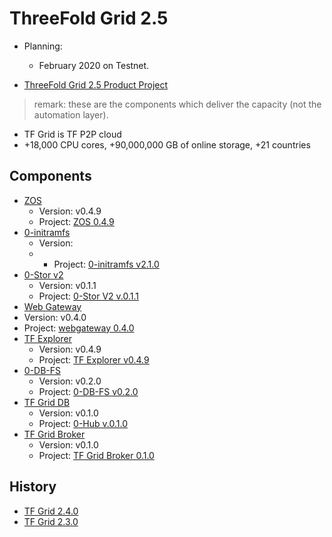 
# ThreeFold Grid 2.5

- Planning: 
  - February 2020 on Testnet.

- [ThreeFold Grid 2.5 Product Project](https://github.com/orgs/threefoldtech/projects/118)

> remark: these are the components which deliver the capacity (not the automation layer).

- TF Grid is TF P2P cloud
- +18,000 CPU cores, +90,000,000 GB of online storage, +21 countries

## Components

- [ZOS](https://github.com/threefoldtech/zos) 
  - Version: v0.4.9
  - Project: [ZOS 0.4.9](https://github.com/threefoldtech/zos/projects/3)
- [0-initramfs](https://github.com/threefoldtech/0-initramfs) 
  - Version: 
  -  - Project: [0-initramfs v2.1.0](https://github.com/threefoldtech/0-initramfs/projects/1)
- [0-Stor v2](https://github.com/threefoldtech/0-stor_v2) 
  - Version: v0.1.1
  - Project: [0-Stor V2 v.0.1.1](https://github.com/threefoldtech/0-stor_v2/projects/2)
- [Web Gateway](https://github.com/threefoldtech/tfgateway/)
 - Version: v0.4.0
  - Project: [webgateway 0.4.0](https://github.com/threefoldtech/tfgateway/projects/4)
- [TF Explorer](https://github.com/threefoldtech/tfexplorer) 
  - Version: v0.4.9
  - Project: [TF Explorer v0.4.9](https://github.com/threefoldtech/tfexplorer/projects/2)
- [0-DB-FS](https://github.com/threefoldtech/0-DB-FS)
  - Version: v0.2.0
  - Project: [0-DB-FS v0.2.0](https://github.com/threefoldtech/0-db-fs/projects/2)
- [TF Grid DB](https://github.com/threefoldtech/tfgrid-substrate)
  - Version: v0.1.0
  - Project: [0-Hub v.0.1.0](https://github.com/threefoldtech/tfgrid-substrate/projects/1)
- [TF Grid Broker](https://github.com/threefoldtech/tfagent)
  - Version: v0.1.0
  - Project: [TF Grid Broker 0.1.0](https://github.com/threefoldtech/tfagent/projects/1)


## History
- [TF Grid 2.4.0](https://github.com/threefoldtech/home/blob/master/products/tfgrid2.4.md)
- [TF Grid 2.3.0](https://github.com/threefoldtech/home/blob/master/products/tfgrid2.3.md)
